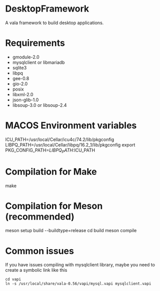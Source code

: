 # DesktopFramework
A vala framework to build desktop applications.

# Requirements

- gmodule-2.0
- mysqlclient or libmariadb
- sqlite3
- libpq
- gee-0.8
- gio-2.0
- posix
- libxml-2.0
- json-glib-1.0
- libsoup-3.0 or libsoup-2.4

# MACOS Environment variables

ICU_PATH=/usr/local/Cellar/icu4c/74.2/lib/pkgconfig
LIBPQ_PATH=/usr/local/Cellar/libpq/16.2_1/lib/pkgconfig
export PKG_CONFIG_PATH=$LIBPQ_PATH:$ICU_PATH

# Compilation for Make

make

# Compilation for Meson (recommended)

meson setup build --buildtype=release
cd build
meson compile


# Common issues

If you have issues compiling with mysqlclient library, maybe you need to create a symbolic link like this


```
cd vapi
ln -s /usr/local/share/vala-0.56/vapi/mysql.vapi mysqlclient.vapi
```
